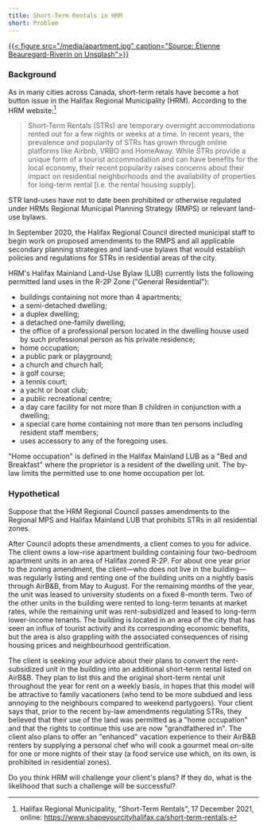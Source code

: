 ```yaml
---
title: Short-Term Rentals in HRM
short: Problem
---
```




[{{< figure src="/media/apartment.jpg" caption="Source: Étienne Beauregard-Riverin on Unsplash">}}](https://unsplash.com/photos/B0aCvAVSX8E)

### Background

As in many cities across Canada, short-term retals have become a hot button issue in the Halifax Regional Municipality (HRM). According to the HRM website:[^hrm2021]

> Short-Term Rentals (STRs) are temporary overnight accommodations rented out for a few nights or weeks at a time. In recent years, the prevalence and popularity of STRs has grown through online platforms like Airbnb, VRBO and HomeAway. While STRs provide a unique form of a tourist accommodation and can have benefits for the local economy, their recent popularity raises concerns about their impact on residential neighborhoods and the availability of properties for long-term rental [i.e. the rental housing supply].

STR land-uses have not to date been prohibited or otherwise regulated under HRMs Regional Municipal Planning Strategy (RMPS) or relevant land-use bylaws. 

In September 2020, the Halifax Regional Council directed municipal staff to begin work on proposed amendments to the RMPS and all applicable secondary planning strategies and land-use bylaws that would establish policies and regulations for STRs in residential areas of the city.

HRM's Halifax Mainland Land-Use Bylaw (LUB) currently lists the following permitted land uses in the R-2P Zone ("General Residential"):

- buildings containing not more than 4 apartments;
- a semi-detached dwelling;
- a duplex dwelling;
- a detached one-family dwelling;
- the office of a professional person located in the dwelling house used by such professional person as his private residence;
- home occupation;
- a public park or playground;
- a church and church hall;
- a golf course;
- a tennis court;
- a yacht or boat club;
- a public recreational centre;
- a day care facility for not more than 8 children in conjunction with a
dwelling;
- a special care home containing not more than ten persons including resident staff members;
- uses accessory to any of the foregoing uses.

"Home occupation" is defined in the Halifax Mainland LUB as a "Bed and Breakfast" where the proprietor is a resident of the dwelling unit. The by-law limits the permitted use to one home occupation per lot. 

<!--Note that zoning designations in the Halifax Mainland LUB apply to land lots as a whole (not to the one or more residential units that may exist on a given lot).-->

### Hypothetical

Suppose that the HRM Regional Council passes amendments to the Regional MPS and Halifax Mainland LUB that prohibits STRs in all residential zones.

After Council adopts these amendments, a client comes to you for advice. The client owns a low-rise apartment building containing four two-bedroom apartment units in an area of Halifax zoned R-2P. For about one year prior to the zoning amendment, the client—who does not live in the building—was regularly listing and renting one of the building units on a nightly basis through AirB&B, from May to August. For the remaining months of the year, the unit was leased to university students on a fixed 8-month term. Two of the other units in the building were rented to long-term tenants at market rates, while the remaining unit was rent-subsidized and leased to long-term lower-income tenants. The building is located in an area of the city that has seen an influx of tourist activity and its corresponding economic benefits, but the area is also grappling with the associated consequences of rising housing prices and neighbourhood gentrification. 

The client is seeking your advice about their plans to convert the rent-subsidized unit in the building into an additional short-term rental listed on AirB&B. They plan to list this and the original short-term rental unit throughout the year for rent on a weekly basis, in hopes that this model will be attractive to family vacationers (who tend to be more subdued and less annoying to the neighbours compared to weekend partygoers). Your client says that, prior to the recent by-law amendments regulating STRs, they believed that their use of the land was permitted as a "home occupation" and that the rights to continue this use are now "grandfathered in". The client also plans to offer an "enhanced" vacation experience to their AirB&B renters by supplying a personal chef who will cook a gourmet meal on-site for one or more nights of their stay (a food service use which, on its own, is prohibited in residential zones).  

Do you think HRM will challenge your client's plans? If they do, what is the likelihood that such a challenge will be successful? 

[^hrm2021]: Halifax Regional Municipality, "Short-Term Rentals", 17 December 2021, online: https://www.shapeyourcityhalifax.ca/short-term-rentals.


